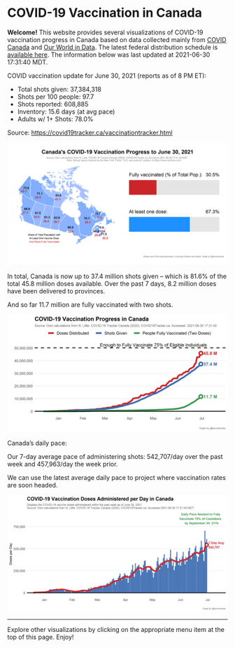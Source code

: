 COVID-19 Vaccination in Canada
==============================

**Welcome!** This website provides several visualizations of COVID-19
vaccination progress in Canada based on data collected mainly from
[COVID Canada](https://covid19tracker.ca/vaccinationtracker.html) and
[Our World in Data](https://ourworldindata.org/covid-vaccinations). The
latest federal distribution schedule is [available
here](https://www.canada.ca/en/public-health/services/diseases/2019-novel-coronavirus-infection/prevention-risks/covid-19-vaccine-treatment/vaccine-rollout.html).
The information below was last updated at 2021-06-30 17:31:40 MDT.

COVID vaccination update for June 30, 2021 (reports as of 8 PM ET):

-   Total shots given: 37,384,318
-   Shots per 100 people: 97.7
-   Shots reported: 608,885
-   Inventory: 15.6 days (at avg pace)
-   Adults w/ 1+ Shots: 78.0%

Source:
<a href="https://covid19tracker.ca/vaccinationtracker.html" class="uri">https://covid19tracker.ca/vaccinationtracker.html</a>

![](Plots/plot_main.png)

In total, Canada is now up to 37.4 million shots given – which is 81.6%
of the total 45.8 million doses available. Over the past 7 days, 8.2
million doses have been delivered to provinces.

And so far 11.7 million are fully vaccinated with two shots.

![](Plots/plot_total.png)

Canada’s daily pace:

Our 7-day average pace of administering shots: 542,707/day over the past
week and 457,963/day the week prior.

We can use the latest average daily pace to project where vaccination
rates are soon headed.

![](Plots/pace_national.png)

------------------------------------------------------------------------

Explore other visualizations by clicking on the appropriate menu item at
the top of this page. Enjoy!
